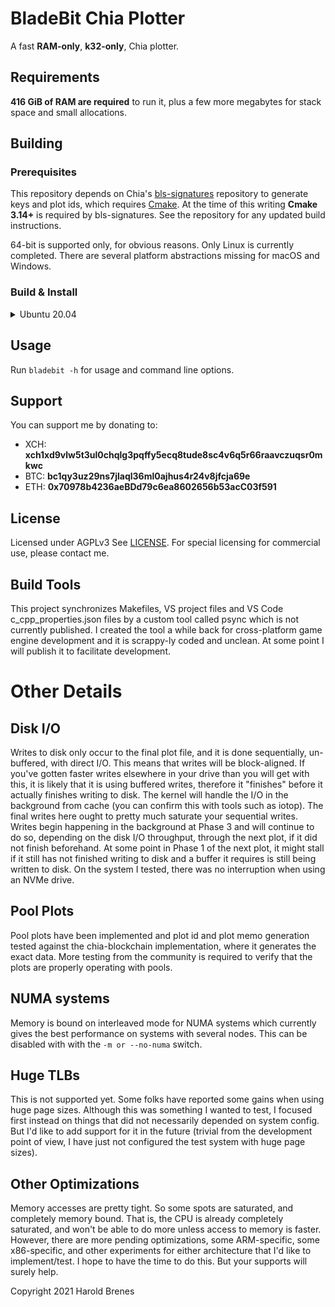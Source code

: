 # BladeBit Chia Plotter

A fast **RAM-only**, **k32-only**, Chia plotter.

## Requirements
**416 GiB of RAM are required** to run it, plus a few more megabytes for stack space and small allocations. 

## Building

### Prerequisites
This repository depends on Chia's [bls-signatures](https://github.com/Chia-Network/bls-signatures) repository to generate keys and plot ids, which requires [Cmake](https://cmake.org/). At the time of this writing **Cmake 3.14+** is required by bls-signatures. See the repository for any updated build instructions.

64-bit is supported only, for obvious reasons.
Only Linux is currently completed. There are several platform abstractions missing for macOS and Windows.

### Build & Install
<details>
  <summary>Ubuntu 20.04</summary>
  
  ```bash
  # install build toolkit and NUMA library
  sudo apt update && sudo apt install cmake build-essential libnuma-dev -y

  # Clone the repo & its submodules and switch to repo folder
  git clone --recursive https://github.com/harold-b/bladebit.git && cd bladebit
  
  # Build bls library. Only needs to be done once.
  ./build-bls

  # Build for x86
  make clean && make -j$(nproc --all)

  # Build for ARM
  make clean && make -j$(nproc --all) CONFIG=release.arm

  ```
  
  The result binaries will be in `.bin/release` folder.
</details>

## Usage
Run `bladebit -h` for usage and command line options.


## Support
You can support me by donating to:
- XCH: **xch1xd9vlw5t3ul0chqlg3pqffy5ecq8tude8sc4v6q5r66raavczuqsr0mkwc**
- BTC: **bc1qy3uz29ns7jlaql36ml0ajhus4r24v8jfcja69e**
- ETH: **0x70978b4236aeBDd79c6ea8602656b53acC03f591**


## License
Licensed under AGPLv3 See [LICENSE](LICENSE).
For special licensing for commercial use, please contact me.


## Build Tools
This project synchronizes Makefiles, VS project files and VS Code c_cpp_properties.json files by a custom tool called psync which is not currently published. I created the tool a while back for cross-platform game engine development and it is scrappy-ly coded and unclean. At some point I will publish it to facilitate development.


# Other Details

## Disk I/O
Writes to disk only occur to the final plot file, and it is done sequentially, un-buffered, with direct I/O. This means that writes will be block-aligned. If you've gotten faster writes elsewhere in your drive than you will get with this, it is likely that it is using buffered writes, therefore it "finishes" before it actually finishes writing to disk. The kernel will handle the I/O in the background from cache (you can confirm this with tools such as iotop). The final writes here ought to pretty much saturate your sequential writes. Writes begin happening in the background at Phase 3 and will continue to do so, depending on the disk I/O throughput, through the next plot, if it did not finish beforehand. At some point in Phase 1 of the next plot, it might stall if it still has not finished writing to disk and a buffer it requires is still being written to disk. On the system I tested, there was no interruption when using an NVMe drive.


## Pool Plots
Pool plots have been implemented and plot id and plot memo generation tested against the chia-blockchain implementation, where it generates the exact data. More testing from the community is required to verify that the plots are properly operating with pools.

## NUMA systems
Memory is bound on interleaved mode for NUMA systems which currently gives the best performance on systems with several nodes. This can be disabled with with the `-m or --no-numa` switch.


## Huge TLBs
This is not supported yet. Some folks have reported some gains when using huge page sizes. Although this was something I wanted to test, I focused first instead on things that did not necessarily depended on system config. But I'd like to add support for it in the future (trivial from the development point of view, I have just not configured the test system with huge page sizes).

## Other Optimizations
Memory accesses are pretty tight. So some spots are saturated, and completely memory bound. That is, the CPU is already completely saturated, and won't be able to do more unless access to memory is faster. However, there are more pending optimizations, some ARM-specific, some x86-specific, and other experiments for either architecture that I'd like to implement/test. I hope to have the time to do this. But your supports will surely help.


Copyright 2021 Harold Brenes

